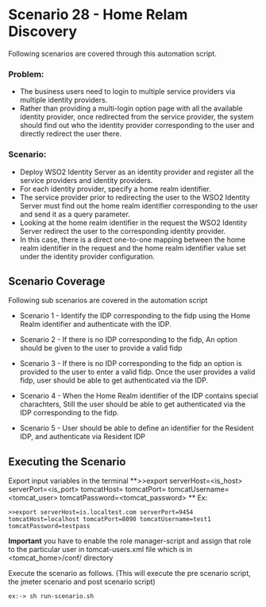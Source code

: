 # Scenario 28 - Home Relam Discovery

Following scenarios are covered through this automation script.

### Problem:
- The business users need to login to multiple service providers via multiple identity providers.
- Rather than providing a multi-login option page with all the available identity provider, once redirected from the service provider, the system should find out who the identity provider corresponding to the user and directly redirect the user there.

### Scenario:
- Deploy WSO2 Identity Server as an identity provider and register all the service providers and identity providers.
- For each identity provider, specify a home realm identifier.
- The service provider prior to redirecting the user to the WSO2 Identity Server must find out the home realm identifier corresponding to the user and send it as a query parameter.
- Looking at the home realm identifier in the request the WSO2 Identity Server redirect the user to the corresponding identity provider.
- In this case, there is a direct one-to-one mapping between the home realm identifier in the request and the home realm identifier value set under the identity provider configuration.

## Scenario Coverage

Following sub scenarios are covered in the automation script

- Scenario 1 - Identify the IDP corresponding to the fidp using the Home Realm identifier and authenticate with the IDP.

- Scenario 2 - If there is no IDP corresponding to the fidp, An option should be given to the user to provide a valid fidp

- Scenario 3 - If there is no IDP corresponding to the fidp an option is provided to the user to enter a valid fidp. Once the user provides a valid fidp, user should be able to get authenticated via the IDP.

- Scenario 4 - When the Home Realm identifier of the IDP contains special charachters, Still the user should be able to get authenticated via the IDP corresponding to the fidp.

- Scenario 5 - User should be able to define an identifier for the Resident IDP, and authenticate via Resident IDP

## Executing the Scenario 

Export input variables in the terminal
**>>export serverHost=<is_host> serverPort=<is_port> tomcatHost=<tomcatHost> tomcatPort=<tomcatPort> tomcatUsername=<tomcat_user> tomcatPassword=<tomcat_password> **
Ex:
```
>>export serverHost=is.localtest.com serverPort=9454 tomcatHost=localhost tomcatPort=8090 tomcatUsername=test1 tomcatPassword=testpass
```

**Important** you have to enable the role manager-script and assign that role to the particular user in tomcat-users.xml file which is in <tomcat_home>/conf/ directory

Execute the scenario as follows. (This will execute the pre scenario script, the jmeter scenario and post scenario script)
```
ex:-> sh run-scenario.sh
```
